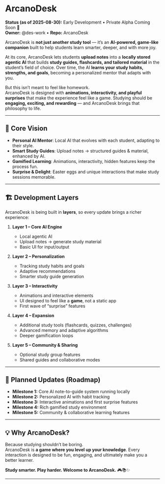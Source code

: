 ﻿# ArcanoDesk

**Status (as of 2025-08-30):** Early Development • Private Alpha Coming Soon 🚀  
**Owner:** @des-work • **Repo:** ArcanoDesk

ArcanoDesk is **not just another study tool** — it’s an **AI-powered, game-like companion** built to help students learn smarter, deeper, and with more joy.  

At its core, ArcanoDesk lets students **upload notes** into a **locally stored agentic AI** that builds **study guides, flashcards, and tailored material** in the student’s field of choice. Over time, the AI **learns your study habits, strengths, and goals**, becoming a personalized mentor that adapts with you.

But this isn’t meant to feel like homework.  
ArcanoDesk is designed with **animations, interactivity, and playful surprises** that make the experience feel like a game. Studying should be **engaging, exciting, and rewarding** — and ArcanoDesk brings that philosophy to life.

---

## 🔑 Core Vision

- **Personal AI Mentor**: Local AI that evolves with each student, adapting to their style.  
- **Smart Study Guides**: Upload notes → structured guides & material, enhanced by AI.  
- **Gamified Learning**: Animations, interactivity, hidden features keep the process fun.  
- **Surprise & Delight**: Easter eggs and unique interactions that make study sessions memorable.  

---

## 🏗️ Development Layers

ArcanoDesk is being built in **layers**, so every update brings a richer experience:

1. **Layer 1 – Core AI Engine**  
   - Local agentic AI  
   - Upload notes → generate study material  
   - Basic UI for input/output  

2. **Layer 2 – Personalization**  
   - Tracking study habits and goals  
   - Adaptive recommendations  
   - Smarter study guide generation  

3. **Layer 3 – Interactivity**  
   - Animations and interactive elements  
   - UI designed to feel like a **game**, not a static app  
   - First wave of “surprise” features  

4. **Layer 4 – Expansion**  
   - Additional study tools (flashcards, quizzes, challenges)  
   - Advanced memory and adaptive algorithms  
   - Deeper gamification loops  

5. **Layer 5 – Community & Sharing**  
   - Optional study group features  
   - Shared guides and collaborative modes  

---

## 📅 Planned Updates (Roadmap)

- **Milestone 1:** Core AI note-to-guide system running locally  
- **Milestone 2:** Personalized AI with habit tracking  
- **Milestone 3:** Interactive animations and first surprise features  
- **Milestone 4:** Rich gamified study environment  
- **Milestone 5:** Community & collaborative learning features  

---

## 💡 Why ArcanoDesk?

Because studying shouldn’t be boring.  
ArcanoDesk is **a game where you level up your knowledge**. Every interaction is designed to be fun, engaging, and ultimately make you a better learner.  

**Study smarter. Play harder. Welcome to ArcanoDesk.** 🎮📚✨

---
